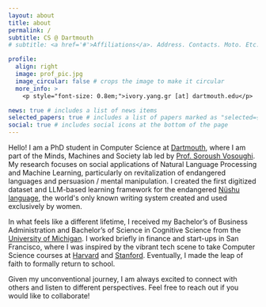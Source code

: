 ```yaml
---
layout: about
title: about
permalink: /
subtitle: CS @ Dartmouth
# subtitle: <a href='#'>Affiliations</a>. Address. Contacts. Moto. Etc.

profile:
  align: right
  image: prof_pic.jpg
  image_circular: false # crops the image to make it circular
  more_info: >
    <p style="font-size: 0.8em;">ivory.yang.gr [at] dartmouth.edu</p>

news: true # includes a list of news items
selected_papers: true # includes a list of papers marked as "selected={true}"
social: true # includes social icons at the bottom of the page
---
```


Hello! I am a PhD student in Computer Science at [Dartmouth](https://home.dartmouth.edu/), where I am part of the Minds, Machines and Society lab led by [Prof. Soroush Vosoughi](https://faculty-directory.dartmouth.edu/soroush-vosoughi). My research focuses on social applications of Natural Language Processing and Machine Learning, particularly on revitalization of endangered languages and persuasion / mental manipulation. I created the first digitized dataset and LLM-based learning framework for the endangered [Nüshu language](https://home.dartmouth.edu/news/2025/04/language-preservations-efforts-get-ai-boost), the world's only known writing system created and used exclusively by women.

In what feels like a different lifetime, I received my Bachelor’s of Business Administration and Bachelor’s of Science in Cognitive Science from the [University of Michigan](https://umich.edu/). I worked briefly in finance and start-ups in San Francisco, where I was inspired by the vibrant tech scene to take Computer Science courses at [Harvard](https://www.harvard.edu/) and [Stanford](https://www.stanford.edu/). Eventually, I made the leap of faith to formally return to school.

Given my unconventional journey, I am always excited to connect with others and listen to different perspectives. Feel free to reach out if you would like to collaborate!

